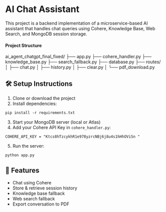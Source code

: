 # AI Chat Assistant

This project is a backend implementation of a microservice-based AI assistant that handles chat queries using Cohere, Knowledge Base, Web Search, and MongoDB session storage.

#### Project Structure

ai_agent_chatgpt_final_fixed/
├── app.py
├── cohere_handler.py
├── knowledge_base.py
├── search_fallback.py
├── database.py
├── routes/
│   ├── chat.py
│   ├── history.py
│   ├── clear.py
│   └── pdf_download.py


## 🛠️ Setup Instructions

1. Clone or download the project
2. Install dependencies:

```
pip install -r requirements.txt
```

3. Start your MongoDB server (local or Atlas)
4. Add your Cohere API Key in `cohere_handler.py`:

```
COHERE_API_KEY = "Ktcs8hTzcykhR1e978yzrcNBj6j8u4s1hHhOViSn "
```

5. Run the server:

```
python app.py
```

## 🧠 Features

- Chat using Cohere
- Store & retrieve session history
- Knowledge base fallback
- Web search fallback 
- Export conversation to PDF
